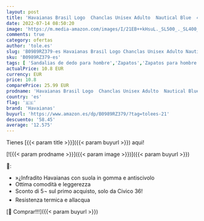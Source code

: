 ```yaml
---
layout: post
title: 'Havaianas Brasil Logo  Chanclas Unisex Adulto  Nautical Blue  41/42 EU'
date: 2022-07-14 08:50:20
image: 'https://m.media-amazon.com/images/I/21EB++kHsuL._SL500_._SL400_.jpg'
comments: true
category: ofertas
author: 'tole.es'
slug: 'B0989RZ379-es Havaianas Brasil Logo Chanclas Unisex Adulto Nautical Blue...'
sku: 'B0989RZ379-es'
tags: [ 'Sandalias de dedo para hombre','Zapatos','Zapatos para hombre','Zapatos y complementos','chanclas','havaianas','🇪🇸', ]
actualPrice: 10.8 EUR
currency: EUR
price: 10.8
comparePrice: 25.99 EUR
prodname: 'Havaianas Brasil Logo  Chanclas Unisex Adulto  Nautical Blue  41/42 EU'
country: 'es'
flag: '🇪🇸'
brand: 'Havaianas'
buyurl: 'https://www.amazon.es/dp/B0989RZ379/?tag=tolees-21'
descuento: '58.45'
average: '12.575'
---
```


Tienes [{{< param title >}}]({{< param buyurl >}}) aqui!

[![{{< param prodname >}}]({{< param image >}})]({{< param buyurl >}})

🔎:

- »¿Infradito Havaianas con suola in gomma e antiscivolo
- Ottima comodità e leggerezza
- Sconto di 5¬ sul primo acquisto, solo da Civico 36!
- Resistenza termica e allacqua

[🛒 Comprar!!!]({{< param buyurl >}})
